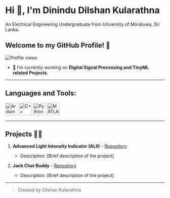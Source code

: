 # Hi 👋, I'm Dinindu Dilshan Kularathna

An Electrical Engineering Undergraduate from University of Moratuwa, Sri Lanka.

## Welcome to my GitHub Profile! 🚀

![Profile views](https://komarev.com/ghpvc/?username=your-github-username&label=Profile%20views&color=0e75b6&style=flat)

- 🔭 I’m currently working on **Digital Signal Processing and TinyML related Projects**.


---

## Languages and Tools:

<p>
<img src="https://img.icons8.com/color/48/000000/arduino.png" alt="Arduino" width="40" height="40"/>
<img src="https://img.icons8.com/color/48/000000/c-plus-plus-logo.png" alt="C++" width="40" height="40"/>
<img src="https://img.icons8.com/color/48/000000/python.png" alt="Python" width="40" height="40"/>
<img src="https://upload.wikimedia.org/wikipedia/commons/2/21/Matlab_Logo.png" alt="MATLAB" width="40" height="40"/>
</p>

---

## Projects 👨‍💻

1. **Advanced Light Intensity Indicator (ALII)** - [Repository](https://github.com/DilshanKularathna/Advanced-Light-Intensity-Indicator-ALII-)
   - Description: [Brief description of the project]

2. **Jack Chat Buddy** - [Repository](#)
   - Description: [Brief description of the project]

---

> Created by Dilshan Kularathna
